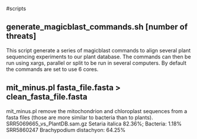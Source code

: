 #scripts

## generate\_magicblast\_commands.sh [number of threats]

This script generate a series of magicblast commands to align several plant sequencing experiments to our plant database. The commands can then be run using xargs, parallel or split to be run in several computers. By default the commands are set to use 6 cores.

## mit\_minus.pl fasta\_file.fasta > clean\_fasta\_file.fasta

mit\_minus.pl remove the mitochondrion and chloroplast sequences from a fasta files (those are more similar to bacteria than to plants).
SRR5069665_vs_PlantDB.sam.gz Setaria italica 82.36%;    Bacteria: 1.18% 
SRR5860247   Brachypodium distachyon: 64.25% 
